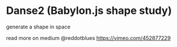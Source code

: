 # Danse2 (Babylon.js shape study)
generate a shape in space

read more on medium @reddotblues
https://vimeo.com/452877229


